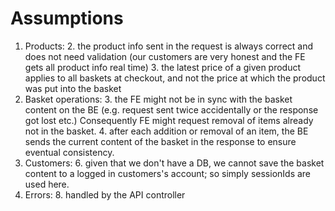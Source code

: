 # Assumptions

1. Products:
   2. the product info sent in the request is always correct and does not need validation (our customers are very honest and the FE gets all product info real time)
   3. the latest price of a given product applies to all baskets at checkout, and not the price at which the product was put into the basket
2. Basket operations:
   3. the FE might not be in sync with the basket content on the BE (e.g. request sent twice accidentally or the response got lost etc.) Consequently FE might request removal of items already not in the basket.
   4. after each addition or removal of an item, the BE sends the current content of the basket in the response to ensure eventual consistency.
5. Customers:
   6. given that we don't have a DB, we cannot save the basket content to a logged in customers's account; so simply sessionIds are used here.
7. Errors:
   8. handled by the API controller
     

    